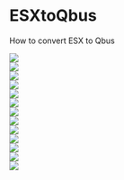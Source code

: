 # ESXtoQbus
How to convert ESX to Qbus

<picture>
  <img src="" style="width:auto;">
  <br>
  <img src="img_orange_flowers.jpg" style="width:auto;">
  <br>
  <img src="img_orange_flowers.jpg" style="width:auto;">
  <br>
  <img src="img_orange_flowers.jpg" style="width:auto;">
  <br>
  <img src="img_orange_flowers.jpg" style="width:auto;">
  <br>
  <img src="img_orange_flowers.jpg" style="width:auto;">
  <br>
  <img src="img_orange_flowers.jpg" style="width:auto;">
  <br>
  <img src="img_orange_flowers.jpg" style="width:auto;">
  <br>
  <img src="img_orange_flowers.jpg" style="width:auto;">
  <br>
  <img src="img_orange_flowers.jpg" style="width:auto;">
  <br>
  <img src="img_orange_flowers.jpg" style="width:auto;">
  <br>
  <img src="img_orange_flowers.jpg" style="width:auto;">
  <br>
  <img src="img_orange_flowers.jpg" style="width:auto;">
  <br>
  <img src="img_orange_flowers.jpg" style="width:auto;">
  <br>
</picture>
